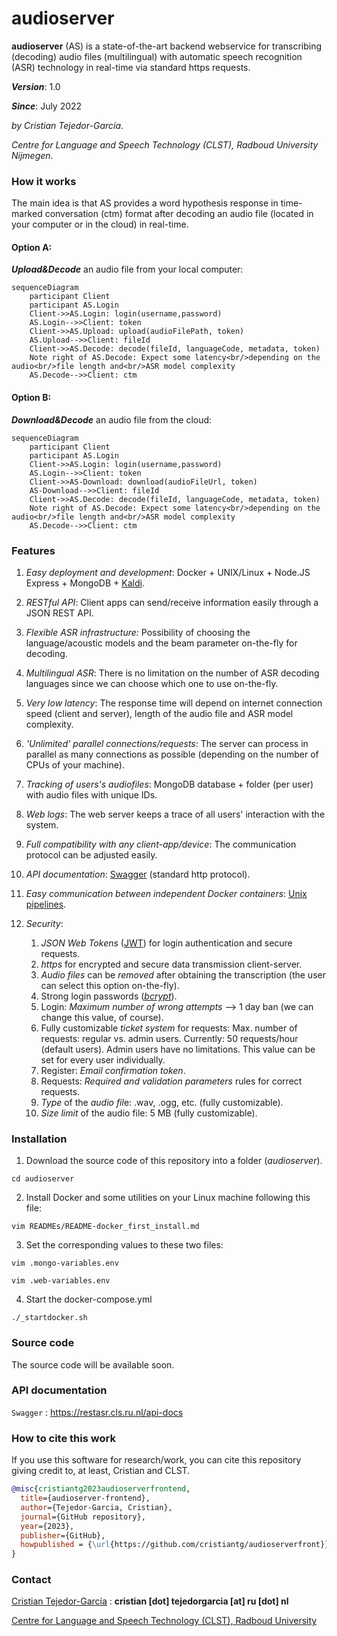 audioserver
=======================================================

**audioserver** (AS) is a state-of-the-art backend webservice for transcribing (decoding) audio files (multilingual) with automatic speech recognition (ASR) technology in real-time via standard https requests.

***Version***: 1.0

***Since***: July 2022

*by Cristian Tejedor-García*.

*Centre for Language and Speech Technology (CLST), Radboud University Nijmegen*.


###  How it works
The main idea is that AS provides a word hypothesis response in time-marked conversation (ctm) format after decoding an audio file (located in your computer or in the cloud) in real-time.

#### Option A:
***Upload&Decode*** an audio file from your local computer:

```mermaid
sequenceDiagram
	participant Client
	participant AS.Login
	Client->>AS.Login: login(username,password)
	AS.Login-->>Client: token
	Client->>AS.Upload: upload(audioFilePath, token)
	AS.Upload-->>Client: fileId
	Client->>AS.Decode: decode(fileId, languageCode, metadata, token)
	Note right of AS.Decode: Expect some latency<br/>depending on the audio<br/>file length and<br/>ASR model complexity
	AS.Decode-->>Client: ctm
```

#### Option B:
***Download&Decode*** an audio file from the cloud:
```mermaid
sequenceDiagram
	participant Client
	participant AS.Login
	Client->>AS.Login: login(username,password)
	AS.Login-->>Client: token
	Client->>AS-Download: download(audioFileUrl, token)
	AS-Download-->>Client: fileId
	Client->>AS.Decode: decode(fileId, languageCode, metadata, token)
	Note right of AS.Decode: Expect some latency<br/>depending on the audio<br/>file length and<br/>ASR model complexity
	AS.Decode-->>Client: ctm
```

### Features

1. *Easy deployment and development*: Docker + UNIX/Linux + Node.JS Express + MongoDB + [Kaldi](https://hub.docker.com/r/kaldiasr/kaldi).

1. *RESTful API*: Client apps can send/receive information easily through a JSON REST API.

1. *Flexible ASR infrastructure:* Possibility of choosing the language/acoustic models and the beam parameter on-the-fly for decoding.

1. *Multilingual ASR*: There is no limitation on the number of ASR decoding languages since we can choose which one to use on-the-fly.

1. *Very low latency*: The response time will depend on internet connection speed (client and server), length of the audio file and ASR model complexity.

1. *'Unlimited' parallel connections/requests*: The server can process in parallel as many connections as possible (depending on the number of CPUs of your machine).

1. *Tracking of users's audiofiles*: MongoDB database + folder (per user) with audio files with unique IDs.

1. *Web logs*: The web server keeps a trace of all users' interaction with the system.

1. *Full compatibility with any client-app/device*: The communication protocol can be adjusted easily.

1. *API documentation*: [Swagger](https://restasr.cls.ru.nl/api-docs) (standard http protocol).

1. *Easy communication between independent Docker containers*: [Unix pipelines](https://github.com/cristiantg/mkfifing-masterslave).

1. *Security*:
   1. *JSON Web Tokens* ([JWT](https://jwt.io/)) for login authentication and secure requests.
   1. *https* for encrypted and secure data transmission client-server.
   1. *Audio files* can be *removed* after obtaining the transcription (the user can select this option on-the-fly).
   1. Strong login passwords (*[bcrypt](https://www.npmjs.com/package/bcrypt)*).
   1. Login: *Maximum number of wrong attempts* –> 1 day ban (we can change this value, of course).
   1. Fully customizable *ticket system* for requests: Max. number of requests: regular vs. admin users. Currently: 50 requests/hour (default users). Admin users have no limitations. This value can be set for every user individually.
   1. Register: *Email confirmation token*.
   1. Requests: *Required and validation parameters* rules for correct requests.
   1. *Type* of the *audio fil*e: .wav, .ogg, etc. (fully customizable).
   1. *Size limit* of the audio file: 5 MB (fully customizable).



###  Installation

1. Download the source code of this repository into a folder (*audioserver*).

`cd audioserver`

2. Install Docker and some utilities on your Linux machine following this file:

`vim READMEs/README-docker_first_install.md`

3. Set the corresponding values to these two files:

`vim .mongo-variables.env`

`vim .web-variables.env`

4. Start the docker-compose.yml

`./_startdocker.sh`



###  Source code
The source code will be available soon.


### API documentation
`Swagger` : <https://restasr.cls.ru.nl/api-docs>


### How to cite this work
If you use this software for research/work, you can cite this repository giving credit to, at least, Cristian and CLST.

```bibtex
@misc{cristiantg2023audioserverfrontend,
  title={audioserver-frontend},
  author={Tejedor-Garcia, Cristian},
  journal={GitHub repository},
  year={2023},
  publisher={GitHub},
  howpublished = {\url{https://github.com/cristiantg/audioserverfront}}
}
```


### Contact
[Cristian Tejedor-García](https://cristiantg.com) : **cristian [dot] tejedorgarcia [at] ru [dot] nl**

[Centre for Language and Speech Technology (CLST), Radboud University](https://www.ru.nl/clst/vm/contact-us/ "CLST")
